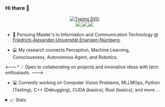 ### Hi there 👋


<p align="center">
<a href="https://github.com/prajolshrestha">
    <img src="https://readme-typing-svg.demolab.com?font=Georgia&size=18&duration=2500&pause=100&multiline=true&width=550&height=120&lines=Prajol+Shrestha;Master's+Student+%7C+Software+Engineer;Multimodel+Signal+Processing;Image+and+Video+Processing+%7C+Computer+Vision+%7C+Medical+Imaging;AI+%7C+Machine+Learning+%7C+Deep+Learning+%7C+Generative AI" alt="Typing SVG" />
</a>

<br>
<a href="https://www.linkedin.com/in/prajolshresthaa/">
    <img src="https://img.shields.io/badge/-Linkedin-blue?style=flat-square&logo=linkedin">
</a>
<a href="mailto:prajolstha9@gmail.com">
    <img src="https://img.shields.io/badge/-Email-red?style=flat-square&logo=gmail&logoColor=white">
</a>
<a href="https://pypi.org/user/prajolshrestha/">
    <img src="https://img.shields.io/badge/PyPi-prajolshrestha-blue?style=flat-square&logo=pypi&logoColor=white">
</a>    
</br>
</p>

* 📖 Pursuing Master's in Information and Communication Technology @ [Friedrich-Alexander-Universität Erlangen-Nürnberg](https://www.iuk.studium.fau.eu/). 

* 💻 My research connects Perception, Machine Learning, Consciousness, Autonomous Agent, and Robotics.

<---* 💡 Open to collaborating on projects and innovative ideas with tech enthusiasts. --->

* 💻 Currently working on Computer Vision Problems, MLLMOps, Python (Testing), C++ (Debugging), CUDA (basics), Rust (basics), and more ...



<details>
<summary>📈 Stats</summary>
<br>
My Github Stats

![](http://github-profile-summary-cards.vercel.app/api/cards/profile-details?username=prajolshrestha&theme=dracula) 

![](http://github-profile-summary-cards.vercel.app/api/cards/repos-per-language?username=prajolshrestha&theme=dracula) 
![](http://github-profile-summary-cards.vercel.app/api/cards/most-commit-language?username=prajolshrestha&theme=dracula)


<br>
Currently Coding & Listening to:

[![spotify-github-profile](https://spotify-github-profile.vercel.app/api/view?uid=31rqpwjrf2llmeuvvhoytdw6safe&cover_image=true&theme=novatorem&show_offline=true&background_color=121212&interchange=false&bar_color=53b14f&bar_color_cover=false)](https://spotify-github-profile.vercel.app/api/view?uid=31rqpwjrf2llmeuvvhoytdw6safe&redirect=true)
</details>
